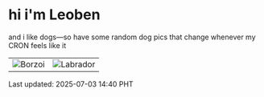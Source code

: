 # hi i'm Leoben

and i like dogs—so have some random dog pics that change whenever my CRON feels like it

|  |  |
|--------|----------|
| ![Borzoi](https://random-dog-vercel.vercel.app/api/random-borzoi?v=1751524801) | ![Labrador](https://random-dog-vercel.vercel.app/api/random-labrador?v=1751524801) |

Last updated: 2025-07-03 14:40 PHT
